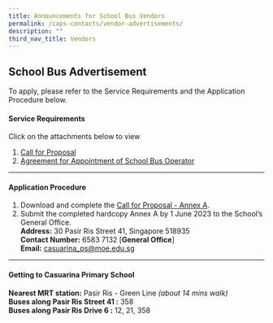 ```yaml
---
title: Announcements for School Bus Vendors
permalink: /caps-contacts/vendor-advertisements/
description: ""
third_nav_title: Vendors
---
```

## **School Bus Advertisement**

To apply, please refer to the Service Requirements and the Application Procedure below.

#### **Service Requirements**<br>

Click on the attachments below to view<br> 
1. [Call for Proposal](/files/call%20for%20proposal%20bus%20casuarina%20pri%2019may.pdf)
2. [Agreement for Appointment of School Bus Operator](/files/agreement%20for%20appointment%20of%20school%20bus%20operator%2019may.pdf)
* * *
#### **Application Procedure**

1. Download and complete the [Call for Proposal - Annex A](/files/annex%20a%20-%20casuarina%20pri%20sch%2019may.pdf).
2. Submit the completed hardcopy Annex A by 1 June 2023 to the School’s General Office.<br>
**Address:** 30 Pasir Ris Street 41, Singapore 518935<br>
**Contact Number:** 6583 7132 [**General Office**]<br>
**Email:** casuarina_ps@moe.edu.sg
* * *

#### **Getting to Casuarina Primary School**

**Nearest MRT station:** Pasir Ris - Green Line *(about 14 mins walk)*<br>
**Buses along Pasir Ris Street 41 :** 358<br>
**Buses along Pasir Ris Drive 6 :** 12, 21, 358<br>